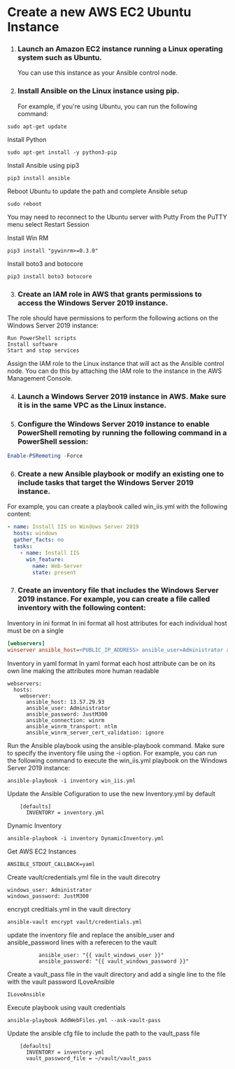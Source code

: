 # Create a new AWS EC2 Ubuntu Instance
1. ### Launch an Amazon EC2 instance running a Linux operating system such as Ubuntu. 
    You can use this instance as your Ansible control node.

2. ### Install Ansible on the Linux instance using pip. 
    For example, if you're using Ubuntu, you can run the following command:

```
sudo apt-get update
```

Install Python

```
sudo apt-get install -y python3-pip
```

Install Ansible using pip3
```
pip3 install ansible
```

Reboot Ubuntu to update the path and complete Ansible setup
```
sudo reboot
```
You may need to reconnect to the Ubuntu server with Putty
From the PuTTY menu select Restart Session

Install Win RM
```
pip3 install "pywinrm>=0.3.0"
```

Install boto3 and botocore

```
pip3 install boto3 botocore
```

3. ### Create an IAM role in AWS that grants permissions to access the Windows Server 2019 instance. 
The role should have permissions to perform the following actions on the Windows Server 2019 instance:

```
Run PowerShell scripts
Install software
Start and stop services
```

Assign the IAM role to the Linux instance that will act as the Ansible control node. 
You can do this by attaching the IAM role to the instance in the AWS Management Console.

4. ### Launch a Windows Server 2019 instance in AWS. Make sure it is in the same VPC as the Linux instance.

5. ### Configure the Windows Server 2019 instance to enable PowerShell remoting by running the following command in a PowerShell session:

```powershell
Enable-PSRemoting -Force
```

6. ### Create a new Ansible playbook or modify an existing one to include tasks that target the Windows Server 2019 instance. 
For example, you can create a playbook called win_iis.yml with the following content:

```yaml
- name: Install IIS on Windows Server 2019
  hosts: windows
  gather_facts: no
  tasks:
    - name: Install IIS
      win_feature:
        name: Web-Server
        state: present
```

7. ### Create an inventory file that includes the Windows Server 2019 instance. For example, you can create a file called inventory with the following content:

Inventory in ini format
In ini format all host attributes for each individual host must be on a single 
``` ini
[webservers]
winserver ansible_host=<PUBLIC_IP_ADDRESS> ansible_user=Administrator ansible_password=JustM300 ansible_connection=winrm ansible_winrm_transport=ntlm ansible_winrm_server_cert_validation=ignore
```

Inventory in yaml format
In yaml format each host attribute can be on its own line making the attributes more human readable
```yanl
webservers:
  hosts:
    webserver:
      ansible_host: 13.57.29.93
      ansible_user: Administrator
      ansible_password: JustM300
      ansible_connection: winrm
      ansible_winrm_transport: ntlm
      ansible_winrm_server_cert_validation: ignore
```
Run the Ansible playbook using the ansible-playbook command. Make sure to specify the inventory file using the -i option. 
For example, you can run the following command to execute the win_iis.yml playbook on the Windows Server 2019 instance:

```ansible
ansible-playbook -i inventory win_iis.yml
```
Update the Ansible Cofiguration to use the new Inventory.yml by default
```
	[defaults]
	  INVENTORY = inventory.yml
```
Dynamic Inventory
```
ansible-playbook -i inventory DynamicInventory.yml
```
Get AWS EC2 Instances
```
ANSIBLE_STDOUT_CALLBACK=yaml 
```
Create vault/credentials.yml file in the vault direcotry
```
windows_user: Administrator
windows_password: JustM300

```
encrypt creditials.yml in the vault directory

```
ansible-vault encrypt vault/credentials.yml
```

update the inventory file and replace the ansible_user and ansible_password lines with a referecen to the vault

```
          ansible_user: "{{ vault_windows_user }}"
          ansible_password: "{{ vault_windows_password }}"
```
Create a vault_pass file in the vault directory and add a single line to the file with the vault password ILoveAnsible
```
ILoveAnsible

```

Execute playbook using vault credentials

```
ansible-playbook AddWebFiles.yml --ask-vault-pass
```

Update the ansible cfg file to include the path to the vault_pass file
```
	[defaults]
	  INVENTORY = inventory.yml
  	  vault_password_file = ~/vault/vault_pass
```
